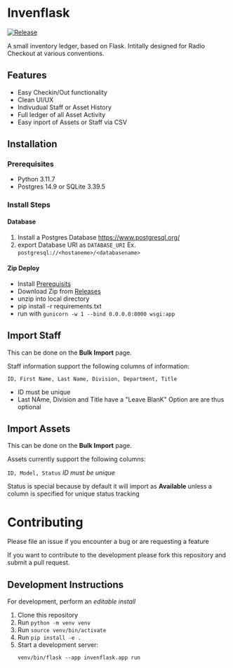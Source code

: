 # Invenflask
[![Release](https://github.com/drahamim/invenflask/actions/workflows/release.yml/badge.svg)](https://github.com/drahamim/invenflask/actions/workflows/release.yml)

A small inventory ledger, based on Flask. Intitally designed for Radio Checkout at various conventions. 

## Features
- Easy Checkin/Out functionality
- Clean UI/UX 
- Indivudual Staff or Asset History
- Full ledger of all Asset Activity
- Easy inport of Assets or Staff via CSV

## Installation

### Prerequisites
- Python 3.11.7
- Postgres 14.9 or SQLite 3.39.5


### Install Steps

#### Database
1. Install a Postgres Database https://www.postgresql.org/
2. export Database URI as `DATABASE_URI` Ex. `postgresql://<hostaneme>/<databasename>`



#### Zip Deploy
- Install [Prerequisits](#prerequisites)
-  Download Zip from [Releases](https://github.com/drahamim/releases/latest)
-  unzip into local directory
-  pip install -r requirements.txt
-  run with `gunicorn -w 1 --bind 0.0.0.0:8000 wsgi:app`


## Import Staff
This can be done on the **Bulk Import** page.

Staff information support the following columns of information:

```ID, First Name, Last Name, Division, Department, Title``` 
* ID must be unique
* Last NAme, Division and Title have a "Leave BlanK" Option are are thus optional

## Import Assets
This can be done on the **Bulk Import** page.

Assets currently support the following columns:

```ID, Model, Status```
*ID must be unique*

Status is special because by default it will import as **Available** unless a column is specified for unique status tracking



# Contributing
Please file an issue if you encounter a bug or are requesting a feature

If you want to contribute to the development please fork this repository and submit a pull request. 

## Development Instructions
For development, perform an _editable install_ 
1. Clone this repository
2. Run `python -m venv venv`
3. Run `source venv/bin/activate`
4. Run `pip install -e .`
5. Start a development server:
   ```
   venv/bin/flask --app invenflask.app run
   ```

